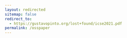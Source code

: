 ```yaml
---
layout: redirected
sitemap: false
redirect_to:
  - https://gustavopinto.org/lost+found/icse2021.pdf
permalink: /osspaper
---
```

